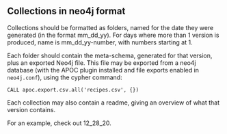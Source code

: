 ## Collections in neo4j format

Collections should be formatted as folders, named for the date they were generated (in the format mm_dd_yy). For days where more than 1 version is produced, name is mm_dd_yy-number, with numbers starting at 1.

Each folder should contain the meta-schema, generated for that version, plus an exported Neo4j file. This file may be exported from a neo4j database (with the APOC plugin installed and file exports enabled in `neo4j.conf`), using the cypher command:

```
CALL apoc.export.csv.all('recipes.csv', {})
```

Each collection may also contain a readme, giving an overview of what that version contains.

For an example, check out 12_28_20.